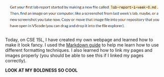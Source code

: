 ![Image](LabWeek0.PNG)

Today, on CSE 15L, I have created my own webpage and learned how to make it look fancy. I used the [Markdown guide](https://commonmark.org/help/) to help me learn how to use different formatting techniques. I also learned how to link my pages and images properly (you should be able to see this if I linked my pages correctly). 

**LOOK AT MY BOLDNESS SO COOL**